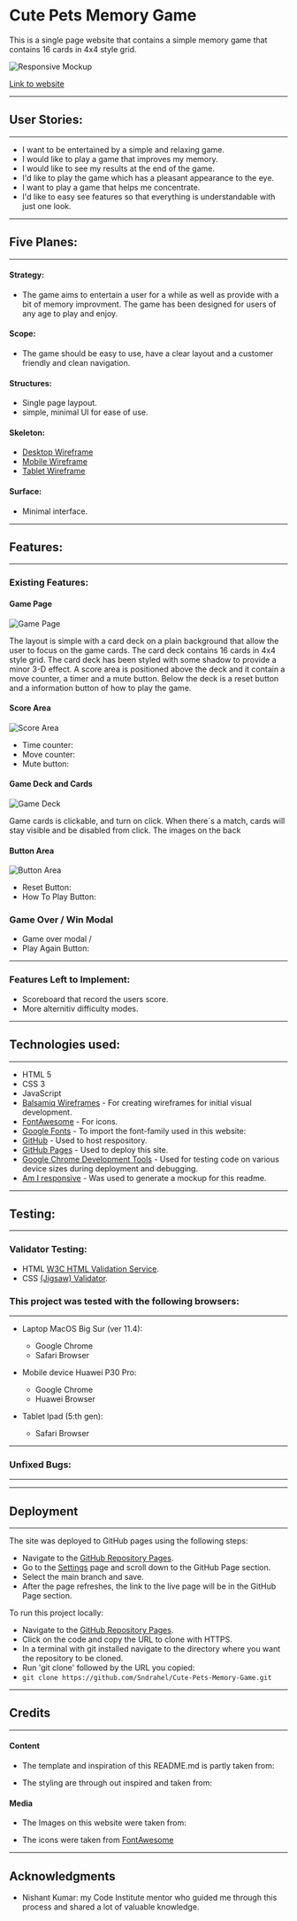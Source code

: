 # Cute Pets Memory Game


This is a single page website that contains a simple memory game that contains 16 cards in 4x4 style grid.

![Responsive Mockup]()

[Link to website](https://sndrahel.github.io/Cute-Pets-Memory-Game/)


---
## User Stories:
---

- I want to be entertained by a simple and relaxing game.
- I would like to play a game that improves my memory.
- I would like to see my results at the end of the game.
- I'd like to play the game which has a pleasant appearance to the eye.
- I want to play a game that helps me concentrate.
- I'd like to easy see features so that everything is understandable with just one look.

---
## Five Planes:
---

#### Strategy: 
- The game aims to entertain a user for a while as well as provide with a bit of memory improvment. The game has been designed for users of any age to play and enjoy.

#### Scope:
- The game should be easy to use, have a clear layout and a customer friendly and clean navigation. 

#### Structures: 
- Single page laypout.
- simple, minimal UI for ease of use.


#### Skeleton: 

- [Desktop Wireframe](wireframes/desktop_wireframe.png)
- [Mobile Wireframe](wireframes/mobile_wireframe.png)
- [Tablet Wireframe](wireframes/tablet_wireframe.png)


#### Surface: 
- Minimal interface.


---
## Features:
---

### Existing Features:

#### Game Page

![Game Page]()

The layout is simple with a card deck on a plain background that allow the user to focus on the game cards. The card deck contains 16 cards in 4x4 style grid. The card deck has been styled with some shadow to provide a minor 3-D effect. 
A score area is positioned above the deck and it contain a move counter, a timer and a mute button.
Below the deck is a reset button and a information button of how to play the game.  

#### Score Area

![Score Area]()

- Time counter:
- Move counter:
- Mute button:


#### Game Deck and Cards

![Game Deck]()

Game cards is clickable, and turn on click.
When there´s a match, cards will stay visible and be disabled from click.
The images on the back


#### Button Area

![Button Area]()

- Reset Button:
- How To Play Button: 


### Game Over / Win Modal

- Game over modal / 
- Play Again Button: 

___
### Features Left to Implement:
- Scoreboard that record the users score. 
- More alternitiv difficulty modes.


----
## Technologies used:
---
- HTML 5
- CSS 3
- JavaScript
- [Balsamiq Wireframes](https://balsamiq.com/wireframes/) - For creating wireframes for initial visual development.
- [FontAwesome](https://fontawesome.com/) - For icons.
- [Google Fonts](https://fonts.google.com/) - To import the font-family used in this website: 
- [GitHub](https://pages.github.com/) - Used to host respository.
- [GitHub Pages](https://github.com/Sndrahel/Cute-Pets-Memory-Game/settings/pages) - Used to deploy this site.
- [Google Chrome Development Tools](https://developers.google.com/web/tools/chrome-devtools) - Used for testing code on various device sizes during deployment and debugging.
- [Am I responsive](http://ami.responsivedesign.is/#) - Was used to generate a mockup for this readme.

---  
## Testing:
---

### Validator Testing:

- HTML [W3C HTML Validation Service](https://validator.w3.org/).
- CSS [(Jigsaw) Validator](https://jigsaw.w3.org/css-validator/).

### This project was tested with the following browsers: 
---

- Laptop MacOS Big Sur (ver 11.4):
  - Google Chrome
  - Safari Browser

- Mobile device Huawei P30 Pro:
  - Google Chrome
  - Huawei Browser

- Tablet Ipad (5:th gen):
  - Safari Browser


---
### Unfixed Bugs:
---

  
---
## Deployment
---
The site was deployed to GitHub pages using the following steps:

- Navigate to the [GitHub Repository Pages](https://github.com/Sndrahel/Cute-Pets-Memory-Game). 
- Go to the [Settings](https://github.com/Sndrahel/Cute-Pets-Memory-Game/settings) page and scroll down to the GitHub Page section.
- Select the main branch and save.
- After the page refreshes, the link to the live page will be in the GitHub Page section.

To run this project locally:

- Navigate to the [GitHub Repository Pages](https://github.com/Sndrahel/Cute-Pets-Memory-Game). 
- Click on the code and copy the URL to clone with HTTPS.
- In a terminal with git installed navigate to the directory where you want the repository to be cloned.
- Run 'git clone' followed by the URL you copied:
- ```git clone https://github.com/Sndrahel/Cute-Pets-Memory-Game.git```

  
---
## Credits
---

#### Content
- The template and inspiration of this README.md is partly taken from:

- The styling are through out inspired and taken from:
    


#### Media
- The Images on this website were taken from: 
  

- The icons were taken from [FontAwesome](https://fontawesome.com/)
 
---
## Acknowledgments

- Nishant Kumar: my Code Institute mentor who guided me through this process and shared a lot of valuable knowledge.